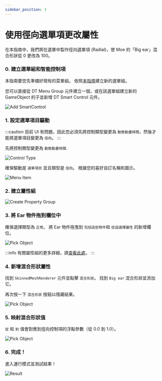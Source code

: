 ```yaml
---
sidebar_position: 3
---
```


# 使用徑向選單項更改屬性

在本指南中，我們將在選單中製作徑向選單項 (Radial)，使 Moe 的「Big ear」混合形狀從 0 更改為 100。

### 0. 建立選單組和智能控制項

本指南要您先準備好現有的菜單組。 依照[本指南](/docs/getting-started/smart-control/menu-basics)建立新的選單組。

您可以直接從 DT Menu Group 元件建立一個，或在該選單組建立新的 GameObject 的子並新增 DT Smart Control 元件。

![Add SmartControl](/img/smartcontrol-create-0.PNG)

### 1. 設定選單項目驅動

:::caution
目前 UI 有問題，因此您必須先將控制類型變更為 `動態動畫時間`，然後才能將選單項目變更為 `徑向`。
:::

先將控制類型變更為 `動態動畫時間`.

![Control Type](/img/smartcontrol-motiontime-1-ctrltype.PNG)

確保驅動是 `選單項目` 並且類型是 `徑向`。 根據您的喜好自訂名稱和圖示。

![Menu Item](/img/smartcontrol-motiontime-1-menuitem.PNG)

### 2. 建立屬性組

![Create Property Group](/img/smartcontrol-chg-prop-2.PNG)

### 3. 將 Ear 物件拖到欄位中

確保選擇類型為 `正常`。 將 Ear 物件拖曳到 `包括這些物件`和 `從這選擇屬性` 的新增欄位。

![Pick Object](/img/smartcontrol-chg-prop-3.PNG)

:::info
有關屬性組的更多詳細，請[查看此處](/docs/getting-started/smart-control/property-groups)。
:::

### 4. 新增混合形狀屬性

找到 `SkinnedMeshRenderer` 元件並點擊 `混合形狀`。 找到 `Big ear` 混合形狀並添加它。

再次按一下 `混合形狀` 按鈕以隱藏結果。

![Pick Object](/img/smartcontrol-chg-prop-4.PNG)

### 5. 映射混合形狀值

`從` 和 `到` 值會對應到徑向控制項的浮點參數（從 0.0 到 1.0）。

![Pick Object](/img/smartcontrol-motiontime-5.PNG)

### 6. 完成！

進入運行模式並測試結果！

![Result](/img/smartcontrol-motiontime-done.gif)
